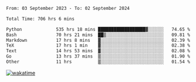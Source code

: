 <!--START_SECTION:waka-->

```txt
From: 03 September 2023 - To: 02 September 2024

Total Time: 706 hrs 6 mins

Python             535 hrs 18 mins ██████████████████▓░░░░░░   74.65 %
Bash               70 hrs 21 mins  ██▒░░░░░░░░░░░░░░░░░░░░░░   09.81 %
Markdown           17 hrs 8 mins   ▓░░░░░░░░░░░░░░░░░░░░░░░░   02.39 %
TeX                17 hrs 1 min    ▓░░░░░░░░░░░░░░░░░░░░░░░░   02.38 %
Text               14 hrs 53 mins  ▓░░░░░░░░░░░░░░░░░░░░░░░░   02.08 %
Go                 13 hrs 37 mins  ▒░░░░░░░░░░░░░░░░░░░░░░░░   01.90 %
Other              11 hrs          ▒░░░░░░░░░░░░░░░░░░░░░░░░   01.54 %
```

<!--END_SECTION:waka-->
[![wakatime](https://wakatime.com/badge/user/5f89a63a-5294-4958-ad30-2b3455e63f2a.svg)](https://wakatime.com/@5f89a63a-5294-4958-ad30-2b3455e63f2a)
